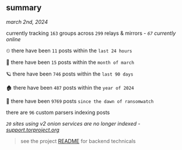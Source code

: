 
## summary
_march 2nd, 2024_

currently tracking `163` groups across `299` relays & mirrors - _`67` currently online_

⏲ there have been `11` posts within the `last 24 hours`

🦈 there have been `15` posts within the `month of march`

🪐 there have been `746` posts within the `last 90 days`

🏚 there have been `487` posts within the `year of 2024`

🦕 there have been `9769` posts `since the dawn of ransomwatch`

there are `96` custom parsers indexing posts

_`20` sites using v2 onion services are no longer indexed - [support.torproject.org](https://support.torproject.org/onionservices/v2-deprecation/)_

> see the project [README](https://github.com/joshhighet/ransomwatch#ransomwatch--) for backend technicals
